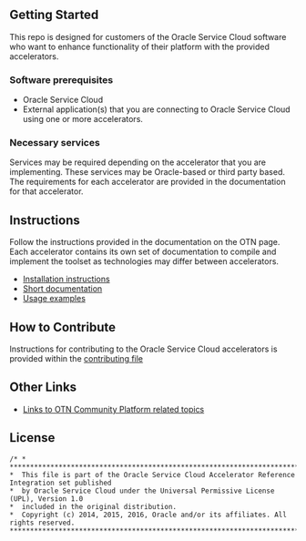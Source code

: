 ## Getting Started

This repo is designed for customers of the Oracle Service Cloud software who want to enhance functionality of their platform with the provided accelerators.

### Software prerequisites

* Oracle Service Cloud
* External application(s) that you are connecting to Oracle Service Cloud using one or more accelerators.

### Necessary services

Services may be required depending on the accelerator that you are implementing. These services may be Oracle-based or third party based.  The requirements for each accelerator are provided in the documentation for that accelerator. 

## Instructions

Follow the instructions provided in the documentation on the OTN page. Each accelerator contains its own set of documentation to compile and implement the toolset as technologies may differ between accelerators. 

* [Installation instructions](http://www.oracle.com/technetwork/indexes/samplecode/accelerator-osvc-2525361.html)
* [Short documentation](http://www.oracle.com/technetwork/indexes/samplecode/accelerator-osvc-2525361.html)
* [Usage examples](http://www.oracle.com/technetwork/indexes/samplecode/accelerator-osvc-2525361.html)

## How to Contribute

Instructions for contributing to the Oracle Service Cloud accelerators is provided within the [contributing file](https://github.com/oracle/Accelerators/CONTRIBUTING.md)

## Other Links

- [Links to OTN Community Platform related topics](http://communities.rightnow.com/search?find=accelerators&daysBack=365&type=)

## License


    /* * *******************************************************************************************
    *  This file is part of the Oracle Service Cloud Accelerator Reference Integration set published
    *  by Oracle Service Cloud under the Universal Permissive License (UPL), Version 1.0
    *  included in the original distribution.
    *  Copyright (c) 2014, 2015, 2016, Oracle and/or its affiliates. All rights reserved.
    ***********************************************************************************************/